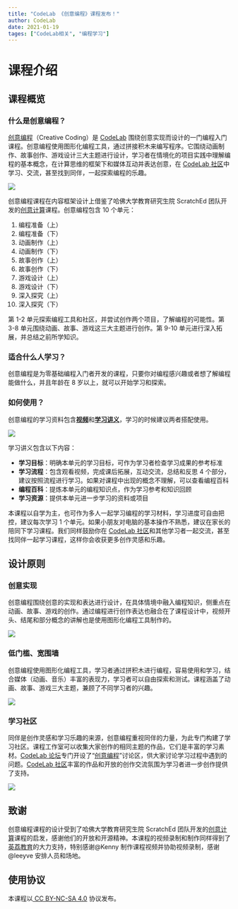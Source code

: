 ```yaml
---
title: "CodeLab 《创意编程》课程发布！"
author: CodeLab
date: 2021-01-19
tages: ["CodeLab相关", "编程学习"]
---
```


# 课程介绍

## 课程概览

### 什么是创意编程？

[创意编程](https://creative-coding.codelab.club/)（Creative Coding）是 [CodeLab](https://www.codelab.club/) 围绕创意实现而设计的一门编程入门课程。创意编程使用图形化编程工具，通过拼接积木来编写程序。它围绕动画制作、故事创作、游戏设计三大主题进行设计，学习者在情境化的项目实践中理解编程的基本概念，在计算思维的框架下和媒体互动并表达创意，在 [CodeLab 社区](https://create.codelab.club/)中学习、交流，甚至找到同伴，一起探索编程的乐趣。

![](/img/0.1-ji-mu-.png)

<!--truncate-->

创意编程课程在内容框架设计上借鉴了哈佛大学教育研究生院 ScratchEd 团队开发的[创意计算](http://scratched.gse.harvard.edu/guide/)课程。创意编程包含 10 个单元：

1. 编程准备（上）
2. 编程准备（下）
3. 动画制作（上）
4. 动画制作（下）
5. 故事创作（上）
6. 故事创作（下）
7. 游戏设计（上）
8. 游戏设计（下）
9. 深入探究（上）
10. 深入探究（下）

第 1-2 单元探索编程工具和社区，并尝试创作两个项目，了解编程的可能性。第 3-8 单元围绕动画、故事、游戏这三大主题进行创作。第 9-10 单元进行深入拓展，并总结之前所学知识。

### 适合什么人学习？

创意编程是为零基础编程入门者开发的课程，只要你对编程感兴趣或者想了解编程能做什么，并且年龄在 8 岁以上，就可以开始学习和探索。

### 如何使用？

创意编程的学习资料包含[**视频**](https://www.bilibili.com/video/BV1jT4y1K7iA)和[**学习讲义**](https://creative-coding.codelab.club/)，学习的时候建议两者搭配使用。

![](/img/0.2-shi-pin-.png)

学习讲义包含以下内容：

* **学习目标**：明确本单元的学习目标，可作为学习者检查学习成果的参考标准
* **学习流程**：包含观看视频，完成课后拓展，互动交流，总结和反思 4 个部分，建议按照流程进行学习。如果对课程中出现的概念不理解，可以查看编程百科
* **编程百科**：提炼本单元的编程知识点，作为学习参考和知识回顾
* **学习资源**：提供本单元进一步学习的资料或项目

本课程以自学为主，也可作为多人一起学习编程的学习材料，学习进度可自由把控，建议每次学习 1 个单元。如果小朋友对电脑的基本操作不熟悉，建议在家长的陪同下学习课程。我们同样鼓励你在 [CodeLab 社区](https://create.codelab.club/)和其他学习者一起交流，甚至找同伴一起学习课程，这样你会收获更多创作灵感和乐趣。

## 设计原则

### 创意实现

创意编程围绕创意的实现和表达进行设计，在具体情境中融入编程知识，侧重点在动画、故事、游戏的创作。通过编程进行创作表达也融合在了课程设计中，视频开头、结尾和部分概念的讲解也是使用图形化编程工具制作的。

![](/img/0.3-chuang-yi-bian-cheng-.png)

### 低门槛、宽围墙

创意编程使用图形化编程工具，学习者通过拼积木进行编程，容易使用和学习，结合媒体（动画、音乐）丰富的表现力，学习者可以自由探索和测试。课程涵盖了动画、故事、游戏三大主题，兼顾了不同学习者的兴趣。

![](/img/0.4-hua-hang-.gif)

### 学习社区

同伴是创作灵感和学习乐趣的来源，创意编程重视同伴的力量，为此专门构建了学习社区。课程工作室可以收集大家创作的相同主题的作品，它们是丰富的学习素材。[CodeLab 论坛](https://discuss.codelab.club/)专门开设了“[创意编程](https://discuss.codelab.club/c/8-category/32-category/32)”讨论区，供大家讨论学习过程中遇到的问题。[CodeLab 社区](https://create.codelab.club/)丰富的作品和开放的创作交流氛围为学习者进一步创作提供了支持。

![](/img/0.5-gong-zuo-shi-.png)

## 致谢

创意编程课程的设计受到了哈佛大学教育研究生院 ScratchEd 团队开发的[创意计算](http://scratched.gse.harvard.edu/guide/)课程的启发，感谢他们的开放和开源精神。本课程的视频录制和制作同样得到了[英荔教育](https://www.eliteu.cn/)的大力支持，特别感谢@Kenny 制作课程视频并协助视频录制，感谢@leeyve 安排人员和场地。

## 使用协议

本课程以[ CC BY-NC-SA 4.0](https://creativecommons.org/licenses/by-nc-sa/4.0/deed.zh) 协议发布。


